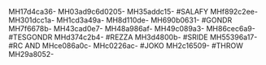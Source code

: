MH17d4ca36-
MH03ad9c6d0205-
MH35addc15-
#SALAFY
MHf892c2ee-
MH301dcc1a-
MH1cd3a49a-
MH8d110de-
MH690b0631-
#GONDR
MH7f6678b-
MH43cad0e7-
MH48a986af-
MH49c089a3-
MH86cec6a9-
#TESGONDR
MHd374c2b4-
#REZZA
MH3d4800b-
#SRIDE
MH55396a17-
#RC AND
MHce086a0c-
MHc0226ac-
#JOKO
MH2c16509-
#THROW
MH29a8052-